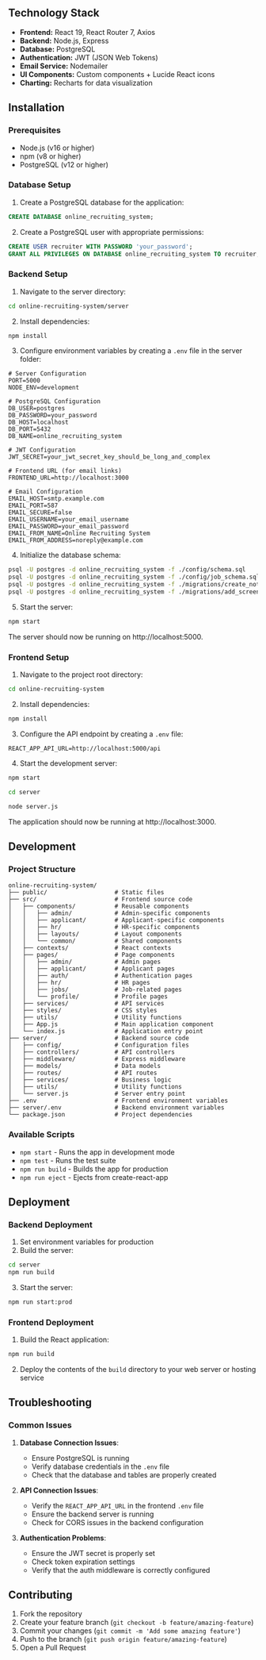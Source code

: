 ## Technology Stack

- **Frontend:** React 19, React Router 7, Axios
- **Backend:** Node.js, Express
- **Database:** PostgreSQL
- **Authentication:** JWT (JSON Web Tokens)
- **Email Service:** Nodemailer
- **UI Components:** Custom components + Lucide React icons
- **Charting:** Recharts for data visualization

## Installation

### Prerequisites

- Node.js (v16 or higher)
- npm (v8 or higher)
- PostgreSQL (v12 or higher)

### Database Setup

1. Create a PostgreSQL database for the application:

```sql
CREATE DATABASE online_recruiting_system;
```

2. Create a PostgreSQL user with appropriate permissions:

```sql
CREATE USER recruiter WITH PASSWORD 'your_password';
GRANT ALL PRIVILEGES ON DATABASE online_recruiting_system TO recruiter;
```

### Backend Setup

1. Navigate to the server directory:

```bash
cd online-recruiting-system/server
```

2. Install dependencies:

```bash
npm install
```

3. Configure environment variables by creating a `.env` file in the server folder:

```
# Server Configuration
PORT=5000
NODE_ENV=development

# PostgreSQL Configuration
DB_USER=postgres
DB_PASSWORD=your_password
DB_HOST=localhost
DB_PORT=5432
DB_NAME=online_recruiting_system

# JWT Configuration
JWT_SECRET=your_jwt_secret_key_should_be_long_and_complex

# Frontend URL (for email links)
FRONTEND_URL=http://localhost:3000

# Email Configuration
EMAIL_HOST=smtp.example.com
EMAIL_PORT=587
EMAIL_SECURE=false
EMAIL_USERNAME=your_email_username
EMAIL_PASSWORD=your_email_password
EMAIL_FROM_NAME=Online Recruiting System
EMAIL_FROM_ADDRESS=noreply@example.com
```

4. Initialize the database schema:

```bash
psql -U postgres -d online_recruiting_system -f ./config/schema.sql
psql -U postgres -d online_recruiting_system -f ./config/job_schema.sql
psql -U postgres -d online_recruiting_system -f ./migrations/create_notifications_table.sql
psql -U postgres -d online_recruiting_system -f ./migrations/add_screening_fields.sql
```

5. Start the server:

```bash
npm start
```

The server should now be running on http://localhost:5000.

### Frontend Setup

1. Navigate to the project root directory:

```bash
cd online-recruiting-system
```

2. Install dependencies:

```bash
npm install
```

3. Configure the API endpoint by creating a `.env` file:

```
REACT_APP_API_URL=http://localhost:5000/api
```

4. Start the development server:

```bash
npm start

cd server

node server.js
```

The application should now be running at http://localhost:3000.

## Development

### Project Structure

```
online-recruiting-system/
├── public/                   # Static files
├── src/                      # Frontend source code
│   ├── components/           # Reusable components
│   │   ├── admin/            # Admin-specific components
│   │   ├── applicant/        # Applicant-specific components
│   │   ├── hr/               # HR-specific components
│   │   ├── layouts/          # Layout components
│   │   └── common/           # Shared components
│   ├── contexts/             # React contexts
│   ├── pages/                # Page components
│   │   ├── admin/            # Admin pages
│   │   ├── applicant/        # Applicant pages
│   │   ├── auth/             # Authentication pages
│   │   ├── hr/               # HR pages
│   │   ├── jobs/             # Job-related pages
│   │   └── profile/          # Profile pages
│   ├── services/             # API services
│   ├── styles/               # CSS styles
│   ├── utils/                # Utility functions
│   ├── App.js                # Main application component
│   └── index.js              # Application entry point
├── server/                   # Backend source code
│   ├── config/               # Configuration files
│   ├── controllers/          # API controllers
│   ├── middleware/           # Express middleware
│   ├── models/               # Data models
│   ├── routes/               # API routes
│   ├── services/             # Business logic
│   ├── utils/                # Utility functions
│   └── server.js             # Server entry point
├── .env                      # Frontend environment variables
├── server/.env               # Backend environment variables
└── package.json              # Project dependencies
```

### Available Scripts

- `npm start` - Runs the app in development mode
- `npm test` - Runs the test suite
- `npm run build` - Builds the app for production
- `npm run eject` - Ejects from create-react-app

## Deployment

### Backend Deployment

1. Set environment variables for production
2. Build the server:

```bash
cd server
npm run build
```

3. Start the server:

```bash
npm run start:prod
```

### Frontend Deployment

1. Build the React application:

```bash
npm run build
```

2. Deploy the contents of the `build` directory to your web server or hosting service

## Troubleshooting

### Common Issues

1. **Database Connection Issues**:
   - Ensure PostgreSQL is running
   - Verify database credentials in the `.env` file
   - Check that the database and tables are properly created

2. **API Connection Issues**:
   - Verify the `REACT_APP_API_URL` in the frontend `.env` file
   - Ensure the backend server is running
   - Check for CORS issues in the backend configuration

3. **Authentication Problems**:
   - Ensure the JWT secret is properly set
   - Check token expiration settings
   - Verify that the auth middleware is correctly configured

## Contributing

1. Fork the repository
2. Create your feature branch (`git checkout -b feature/amazing-feature`)
3. Commit your changes (`git commit -m 'Add some amazing feature'`)
4. Push to the branch (`git push origin feature/amazing-feature`)
5. Open a Pull Request